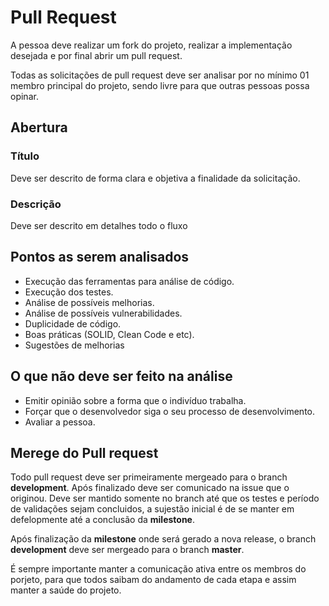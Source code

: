 # Pull Request

A pessoa deve realizar um fork do projeto, realizar a implementação desejada e por final abrir um pull request.

Todas as solicitações de pull request deve ser analisar por no mínimo 01 membro principal do projeto, sendo livre para que outras pessoas possa opinar.

## Abertura

### Título

Deve ser descrito de forma clara e objetiva a finalidade da solicitação.

### Descrição

Deve ser descrito em detalhes todo o fluxo

## Pontos as serem analisados

- Execução das ferramentas para análise de código.
- Execução dos testes.
- Análise de possíveis melhorias.
- Análise de possíveis vulnerabilidades.
- Duplicidade de código.
- Boas práticas (SOLID, Clean Code e etc).
- Sugestões de melhorias

## O que não deve ser feito na análise

- Emitir opinião sobre a forma que o indivíduo trabalha.
- Forçar que o desenvolvedor siga o seu processo de desenvolvimento.
- Avaliar a pessoa.

## Merege do Pull request

Todo pull request deve ser primeiramente mergeado para o branch **development**. Após finalizado deve ser comunicado na issue que o originou.
Deve ser mantido somente no branch até que os testes e período de validações sejam concluidos, a sujestão inicial é de se manter em defelopmente até a conclusão da **milestone**.

Após finalização da **milestone** onde será gerado a nova release, o branch **development** deve ser mergeado para o branch **master**.

É sempre importante manter a comunicação ativa entre os membros do porjeto, para que todos saibam do andamento de cada etapa e assim manter a saúde do projeto.

